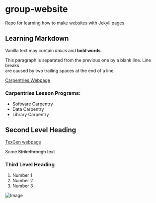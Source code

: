 # group-website
Repo for learning how to make websites with Jekyll pages

## Learning Markdown

Vanilla text may contain *italics* and **bold words**.

This paragraph is separated from the previous one by a blank line.
Line breaks  
are caused by two trailing spaces at the end of a line.

[Carpentries Webpage](https://carpentries.org)


### Carpentries Lesson Programs:
- Software Carpentry
- Data Carpentry
- Library Carpentry

## Second Level Heading 
[TexGen webpage](http://texgen.sourceforge.net)

Some ~~Strikethrough~~ text

### Third Level Heading
1. Number 1
2. Number 2
3. Number 3

![Image](https://github.com/carpentries/carpentries.org/blob/main/images/TheCarpentries-opengraph.png)


